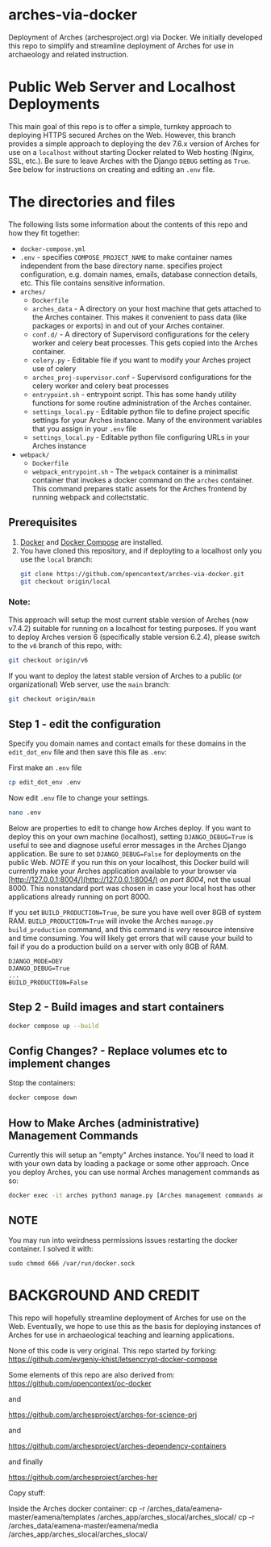 # arches-via-docker
Deployment of Arches (archesproject.org) via Docker. We initially developed this repo to simplify and streamline deployment of Arches for use in archaeology and related instruction.



# Public Web Server and Localhost Deployments

This main goal of this repo is to offer a simple, turnkey approach to deploying HTTPS secured Arches on the Web. However, this branch provides a simple approach to deploying the dev 7.6.x version of Arches for use on a `localhost` without starting Docker related to Web hosting (Nginx, SSL, etc.). Be sure to leave Arches with the Django `DEBUG` setting as `True`. See below for instructions on creating and editing an `.env` file.


# The directories and files
The following lists some information about the contents of this repo and how they fit together:

* `docker-compose.yml`
* `.env` - specifies `COMPOSE_PROJECT_NAME` to make container names independent from the base directory name. specifies project configuration, e.g. domain names, emails, database connection details, etc. This file contains sensitive information.
* `arches/`
    * `Dockerfile`
    * `arches_data` - A directory on your host machine that gets attached to the Arches container. This makes it convenient to pass data (like packages or exports) in and out of your Arches container.
    * `conf.d/` - A directory of Supervisord configurations for the celery worker and celery beat processes. This gets copied into the Arches container.
    * `celery.py` - Editable file if you want to modify your Arches project use of celery
    * `arches_proj-supervisor.conf` - Supervisord configurations for the celery worker and celery beat processes
    * `entrypoint.sh` - entrypoint script. This has some handy utility functions for some routine administration of the Arches container.
    * `settings_local.py` - Editable python file to define project specific settings for your Arches instance. Many of the environment variables that you assign in your `.env` file
    * `settings_local.py` - Editable python file configuring URLs in your Arches instance
* `webpack/`
    * `Dockerfile`
    * `webpack_entrypoint.sh` - The `webpack` container is a minimalist container that invokes a docker command on the `arches` container. This command prepares static assets for the Arches frontend by running webpack and collectstatic.


## Prerequisites

1. [Docker](https://docs.docker.com/engine/install/) and [Docker Compose](https://docs.docker.com/compose/install/) are installed.
2. You have cloned this repository, and if deployting to a localhost only you use the `local` branch:
   ```bash
   git clone https://github.com/opencontext/arches-via-docker.git
   git checkout origin/local
   ```

### Note:
This approach will setup the most current stable version of Arches (now v7.4.2) suitable for running on a localhost for testing purposes. If you want to deploy Arches version 6 (specifically stable version 6.2.4), please switch to the `v6` branch of this repo, with:
   ```bash
   git checkout origin/v6
   ```

If you want to deploy the latest stable version of Arches to a public (or organizational) Web server, use the `main` branch:
   ```bash
   git checkout origin/main
   ```


## Step 1 - edit the configuration

Specify you domain names and contact emails for these domains in the `edit_dot_env` file and then save this file as `.env`:

First make an `.env` file
```bash
cp edit_dot_env .env
```

Now edit `.env` file to change your settings.
```bash
nano .env
```


Below are properties to edit to change how Arches deploy. If you want to deploy this on your own machine (localhost), setting `DJANGO_DEBUG=True` is useful to see and diagnose useful error messages in the Arches Django application. Be sure to set `DJANGO_DEBUG=False` for deployments on the public Web. *NOTE* if you run this on your localhost, this Docker build will currently make your Arches application available to your browser via [http://127.0.0.1:8004/](http://127.0.0.1:8004/) *on port 8004*, not the usual 8000. This nonstandard port was chosen in case your local host has other applications already running on port 8000.

If you set `BUILD_PRODUCTION=True`, be sure you have well over 8GB of system RAM. `BUILD_PRODUCTION=True` will invoke the Arches `manage.py build_production` command, and this command is *very* resource intensive and time consuming. You will likely get errors that will cause your build to fail if you do a production build on a server with only 8GB of RAM.

```properties
DJANGO_MODE=DEV
DJANGO_DEBUG=True
...
BUILD_PRODUCTION=False
```


## Step 2 - Build images and start containers

```bash
docker compose up --build
```

## Config Changes? - Replace volumes etc to implement changes

Stop the containers:

```bash
docker compose down
```


## How to Make Arches (administrative) Management Commands
Currently this will setup an "empty" Arches instance. You'll need to load it with your own data by loading a package or some other approach. Once you deploy Arches, you can use normal Arches management commands as so:

```bash
docker exec -it arches python3 manage.py [Arches management commands and arguments here]
```



## NOTE
You may run into weirdness permissions issues restarting the docker container. I solved it with:
```
sudo chmod 666 /var/run/docker.sock

```


# BACKGROUND AND CREDIT
This repo will hopefully streamline deployment of Arches for use on the Web. Eventually, we hope to use this as the basis for deploying instances of Arches for use in archaeological teaching and learning applications.

None of this code is very original. This repo started by forking:
https://github.com/evgeniy-khist/letsencrypt-docker-compose

Some elements of this repo are also derived from:
https://github.com/opencontext/oc-docker

and

https://github.com/archesproject/arches-for-science-prj

and

https://github.com/archesproject/arches-dependency-containers

and finally

https://github.com/archesproject/arches-her




Copy stuff:

Inside the Arches docker container:
cp -r /arches_data/eamena-master/eamena/templates /arches_app/arches_slocal/arches_slocal/
cp -r /arches_data/eamena-master/eamena/media /arches_app/arches_slocal/arches_slocal/
